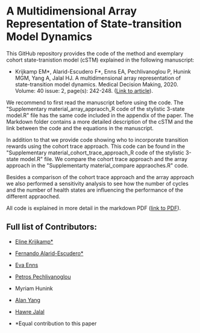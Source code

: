 # A Multidimensional Array Representation of State-transition Model Dynamics
This GitHub repository provides the code of the method and exemplary cohort state-tranistion model (cSTM) explained in the following manuscript: 

- Krijkamp EM*, Alarid-Escudero F*, Enns EA, Pechlivanoglou P, Hunink MGM, Yang A, Jalal HJ. A multidimensional array representation of state-transition model dynamics. Medical Decision Making, 2020. Volume: 40 issue: 2, page(s): 242-248. ([Link to article](https://journals.sagepub.com/doi/10.1177/0272989X19893973)).

We recommend to first read the manuscript before using the code. The "Supplementary material_array_appraoch_R code of the stylistic 3-state model.R" file has the same code included in the appendix of the paper. The Markdown folder contains a more detailed description of the cSTM and the link between the code and the equations in the manuscript.

In addition to that we provide code showing who to incorporate transition rewards using the cohort trace approach. This code can be found in the "Supplementary material_cohort_trace_approach_R code of the stylistic 3-state model.R" file. We compare the cohort trace approach and the array approach in the "Supplementarty material_compare appraoches.R" code. 

Besides a comparison of the cohort trace approach and the array approach we also performed a sensitivity analysis to see how the number of cycles and the number of health states are influencing the performance of the different appraoched. 

All code is explained in more detail in the markdown PDF ([link to PDF](https://github.com/DARTH-git/state-transition-model-dynamics/blob/master/markdown/State-transition-model-dynamics-illustrative-case-study.pdf)).

## Full list of Contributors:

  * [Eline Krijkamp*](https://github.com/krijkamp) 

  * [Fernando Alarid-Escudero*](https://github.com/feralaes)

  * [Eva Enns](https://github.com/evaenns)

  * [Petros Pechlivanoglou](https://github.com/ppehli)
  
  * Myriam Hunink 
  
  * [Alan Yang](https://github.com/alanyang0924)
  
  * [Hawre Jalal](https://github.com/hjalal)

  
 * *Equal contribution to this paper

